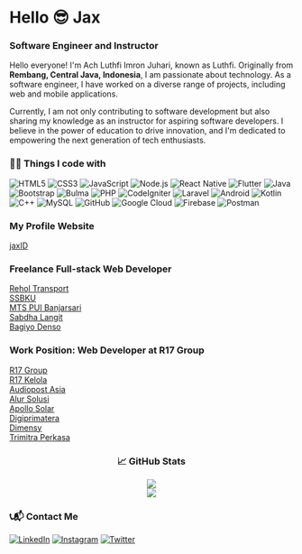 <h1>Hello 😎 Jax</h1>
<h3>Software Engineer and Instructor</h3>
<p>Hello everyone! I'm Ach Luthfi Imron Juhari, known as Luthfi. Originally from <b>Rembang, Central Java, Indonesia</b>, I am passionate about technology. As a software engineer, I have worked on a diverse range of projects, including web and mobile applications.</p>
<p>Currently, I am not only contributing to software development but also sharing my knowledge as an instructor for aspiring software developers. I believe in the power of education to drive innovation, and I'm dedicated to empowering the next generation of tech enthusiasts.</p>

<h3>👨‍💻 Things I code with</h3>
<p>
  <img alt="HTML5" src="https://img.shields.io/badge/html5-%23E34F26.svg?style=flat&logo=html5&logoColor=white"/>
  <img alt="CSS3" src="https://img.shields.io/badge/css3-%231572B6.svg?style=flat&logo=css3&logoColor=white"/>
  <img alt="JavaScript" src="https://img.shields.io/badge/javascript-%23323330.svg?style=flat&logo=javascript&logoColor=%23F7DF1E"/>
  <img alt="Node.js" src="https://img.shields.io/badge/Node.js-339933.svg?style=flat&logo=node.js&logoColor=white"/>
  <img alt="React Native" src="https://img.shields.io/badge/React_Native-%2320232a.svg?style=flat&logo=react&logoColor=%2361DAFB"/>
  <img alt="Flutter" src="https://img.shields.io/badge/Flutter-%2302569B.svg?style=flat&logo=flutter&logoColor=white"/>
  <img alt="Java" src="https://img.shields.io/badge/Java-ED8B00.svg?style=flat&logo=java&logoColor=white"/>
  <img alt="Bootstrap" src="https://img.shields.io/badge/bootstrap-%23563D7C.svg?style=flat&logo=bootstrap&logoColor=white"/>
  <img alt="Bulma" src="https://img.shields.io/badge/bulma-777BB4.svg?style=flat&logo=bulma&logoColor=white"/>
  <img alt="PHP" src="https://img.shields.io/badge/PHP-777BB4.svg?style=flat&logo=php&logoColor=white"/>
  <img alt="CodeIgniter" src="https://img.shields.io/badge/codeigniter-777BB4.svg?style=flat&logo=codeigniter&logoColor=orange"/>
  <img alt="Laravel" src="https://img.shields.io/badge/laravel-%2300599C.svg?style=flat&logo=laravel&logoColor=red"/>
  <img alt="Android" src="https://img.shields.io/badge/Android-3DDC84.svg?style=flat&logo=android&logoColor=white"/>
  <img alt="Kotlin" src="https://img.shields.io/badge/Kotlin-0095D5.svg?style=flat&logo=kotlin&logoColor=white"/>
  <img alt="C++" src="https://img.shields.io/badge/c++-%2300599C.svg?style=flat&logo=c%2B%2B&logoColor=white"/>
  <img alt="MySQL" src="https://img.shields.io/badge/mysql-%2300f.svg?style=flat&logo=mysql&logoColor=white"/>
  <img alt="GitHub" src="https://img.shields.io/badge/github-%23121011.svg?style=flat&logo=github&logoColor=white"/>
  <img alt="Google Cloud" src="https://img.shields.io/badge/GoogleCloud-%234285F4.svg?style=flat&logo=google-cloud&logoColor=yellow"/>
  <img alt="Firebase" src="https://img.shields.io/badge/firebase-%23039BE5.svg?style=flat&logo=firebase"/>
  <img alt="Postman" src="https://img.shields.io/badge/Postman-FF6C37?style=flat&logo=postman&logoColor=white"/>
</p>

<h3>My Profile Website</h3>
<a href="https://jaxid.site" target="_blank">jaxID</a>

<h3>Freelance Full-stack Web Developer</h3>
<a href="https://reholtransport.com/" target="_blank">Rehol Transport</a><br>
<a href="https://ssbku.com/" target="_blank">SSBKU</a><br>
<a href="https://www.e-tugasmtspui.my.id" target="_blank">MTS PUI Banjarsari</a><br>
<a href="https://sabdhalangit.com/" target="_blank">Sabdha Langit</a><br>
<a href="https://bagiyodensoacmobil.com/" target="_blank">Bagiyo Denso</a><br>

<h3>Work Position: Web Developer at R17 Group</h3>
<a href="https://r17group.id/" target="_blank">R17 Group</a><br>
<a href="https://r17.co.id/" target="_blank">R17 Kelola</a><br>
<a href="https://audiopostasia.com/" target="_blank">Audiopost Asia</a><br>
<a href="https://alursolusi.com/" target="_blank">Alur Solusi</a><br>
<a href="https://apollosolar.co.id/" target="_blank">Apollo Solar</a><br>
<a href="https://digiprimatera.co.id/" target="_blank">Digiprimatera</a><br>
<a href="https://dimensy.id/" target="_blank">Dimensy</a><br>
<a href="https://trimitra-perkasa.com/" target="_blank">Trimitra Perkasa</a><br>

<h3 align="center">📈 GitHub Stats</h3>
<p align="center">
  <img src="https://github-readme-streak-stats.herokuapp.com/?user=LuthfiAjax&theme=monokai&langs_count=12"/><br>
  <img src="https://github-readme-stats.vercel.app/api/top-langs/?username=LuthfiAjax&layout=compact&theme=monokai&langs_count=12"/><br />
</p>

<h3>📞📬 Contact Me</h3>
<p>
  <a href="https://www.linkedin.com/in/ach-luthfi-imron-juhari-567408242/"><img alt="LinkedIn" src="https://img.shields.io/badge/linkedin-%230077B5.svg?style=for-the-badge&logo=linkedin&logoColor=white"/></a>
  <a href="https://www.instagram.com/luthfi.imron/"><img alt="Instagram" src="https://img.shields.io/badge/instagram-%23E4405F.svg?style=for-the-badge&logo=Instagram&logoColor=white"/></a>
  <a href="https://twitter.com/se_sambat"><img alt="Twitter" src="https://img.shields.io/badge/twitter-%230077B5.svg?style=for-the-badge&logo=Twitter&logoColor=white"/></a>
</p>
